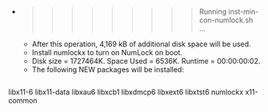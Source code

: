 * >>>>>>>>> Running inst-min-con-numlock.sh ...
  * After this operation, 4,169 kB of additional disk space will be used.
  * Install numlockx to turn on NumLock on boot.
  * Disk size = 1727464K. Space Used = 6536K. Runtime = 00:00:00:02.
  * The following NEW packages will be installed:
  ```bash
libx11-6 libx11-data libxau6 libxcb1 libxdmcp6
libxext6 libxtst6 numlockx x11-common
  ```
